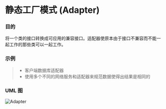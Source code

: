# 静态工厂模式 (Adapter)
### 目的
将一个类的接口转换成可应用的兼容接口。适配器使原本由于接口不兼容而不能一起工作的那些类可以一起工作。

### 示例
>+ 客户端数据库适配器
>+ 使用多个不同的网络服务和适配器来规范数据使得出结果是相同的

### UML 图
![Adapter](https://raw.githubusercontent.com/qiujiafei123/DesignPatterns/master/Image/adapter.png)
